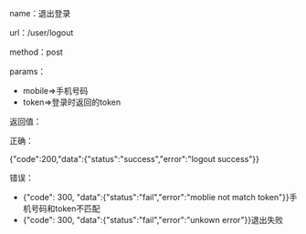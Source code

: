 name：退出登录

url：/user/logout

method：post

params：

* mobile=&gt;手机号码
* token=&gt;登录时返回的token

返回值：

正确：

{"code":200,"data":{"status":"success","error":"logout success"}}

错误：

* {"code": 300, "data":{"status":"fail","error":"moblie not match token"}}手机号码和token不匹配
* {"code": 300, "data":{"status":"fail","error":"unkown error"}}退出失败



